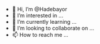 - 👋 Hi, I’m @Hadebayor
- 👀 I’m interested in ...
- 🌱 I’m currently learning ...
- 💞️ I’m looking to collaborate on ...
- 📫 How to reach me ...

<!---
Hadebayor/Hadebayor is a ✨ special ✨ repository because its `README.md` (this file) appears on your GitHub profile.
You can click the Preview link to take a look at your changes.
--->
